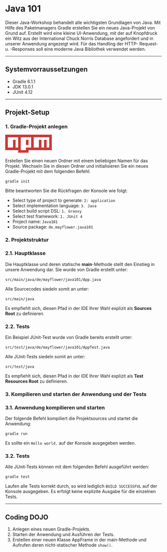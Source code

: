 
# Java 101

Dieser Java-Workshop behandelt alle wichtigsten Grundlagen von Java. Mit Hilfe des Paketmanagers Gradle erstellen Sie
 ein neues Java-Projekt von Grund auf. Erstellt wird eine kleine UI-Anwendung, mit der auf Knopfdruck ein Witz aus der
 International Chuck Norris Database angefordert und in unserer Anwendung angezeigt wird. Für das Handling der HTTP-
 Request- u. -Responses soll eine moderne Java Bibliothek verwendet werden.

<hr>

## Systemvorraussetzungen

- Gradle 6.1.1
- JDK 13.0.1
- JUnit 4.12

<hr>

## Projekt-Setup

### 1. Gradle-Projekt anlegen

![gradle](https://github.com/christopherstock/AntDesignPrimer/raw/master/_ASSET/readme/150px/logo_npm.png)

Erstellen Sie einen neuen Ordner mit einem beliebigen Namen für das Projekt. Wechseln Sie in diesen Ordner und
 initialisieren Sie ein neues Gradle-Projekt mit dem folgenden Befehl:

`gradle init`

Bitte beantworten Sie die Rückfragen der Konsole wie folgt:

- Select type of project to generate: `2: application`
- Select implementation language: `3. Java`
- Select build script DSL: `1. Groovy`
- Select test framework: `1. JUnit 4`
- Project name: `Java101`
- Source package: `de.mayflower.java101`


### 2. Projektstruktur

### 2.1. Hauptklasse

Die Hauptklasse und deren statische **main**-Methode stellt den Einstieg in unsere Anwendung dar. Sie wurde von Gradle
 erstellt unter:

`src/main/java/de/mayflower/java101/App.java`

Alle Sourcecodes siedeln somit an unter:

`src/main/java`

Es empfiehlt sich, diesen Pfad in der IDE Ihrer Wahl explizit als **Sources Root** zu definieren.


### 2.2. Tests

Ein Beispiel JUnit-Test wurde von Gradle bereits erstellt unter:

`src/test/java/de/mayflower/java101/AppTest.java`

Alle JUnit-Tests siedeln somit an unter:

`src/test/java`

Es empfiehlt sich, diesen Pfad in der IDE Ihrer Wahl explizit als **Test Resources Root** zu definieren.


### 3. Kompilieren und starten der Anwendung und der Tests

### 3.1. Anwendung kompilieren und starten

Der folgende Befehl kompiliert die Projektsources und startet die Anwendung:

`gradle run`

Es sollte ein `Hello world.` auf der Konsole ausgegeben werden.


### 3.2. Tests

Alle JUnit-Tests können mit dem folgenden Befehl ausgeführt werden:

`gradle test`

Laufen alle Tests korrekt durch, so wird lediglich `BUILD SUCCESSFUL` auf der Konsole ausgegeben. Es erfolgt keine
 explizite Ausgabe für die einzelnen Tests.

<hr>

## Coding DOJO 

1. Anlegen eines neuen Gradle-Projekts.
2. Starten der Anwendung und Ausführen der Tests.
3. Erstellen einer neuen Klasse AppFrame in der main-Methode und Aufrufen deren nicht-statischer Methode `show()`.





